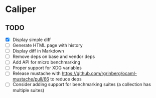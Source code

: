 # Caliper

## TODO

- [X] Display simple diff
- [ ] Generate HTML page with history
- [ ] Display diff in Markdown
- [ ] Remove deps on base and vendor deps
- [ ] Add API for micro benchmarking
- [ ] Proper support for XDG variables
- [ ] Release mustache with https://github.com/rgrinberg/ocaml-mustache/pull/66 to reduce deps
- [ ] Consider adding support for benchmarking suites (a collection has multiple suites)
